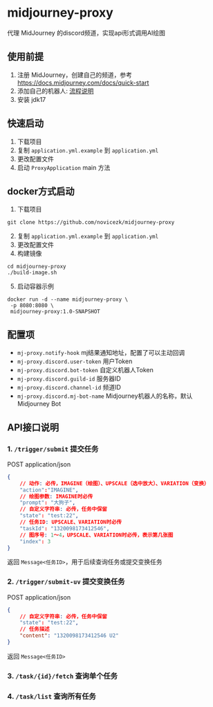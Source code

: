 # midjourney-proxy

代理 MidJourney 的discord频道，实现api形式调用AI绘图

## 使用前提
1. 注册 MidJourney，创建自己的频道，参考 https://docs.midjourney.com/docs/quick-start
2. 添加自己的机器人: [流程说明](./docs/discord-bot.md)
3. 安装 jdk17

## 快速启动
1. 下载项目
2. 复制 `application.yml.example` 到 `application.yml`
3. 更改配置文件
4. 启动 `ProxyApplication` main 方法

## docker方式启动

1. 下载项目
```shell
git clone https://github.com/novicezk/midjourney-proxy
```
2. 复制 `application.yml.example` 到 `application.yml`
3. 更改配置文件
4. 构建镜像
```shell
cd midjourney-proxy
./build-image.sh
```
5. 启动容器示例
```shell
docker run -d --name midjourney-proxy \
 -p 8080:8080 \
 midjourney-proxy:1.0-SNAPSHOT
```

## 配置项
- `mj-proxy.notify-hook` mj结果通知地址，配置了可以主动回调
- `mj-proxy.discord.user-token` 用户Token
- `mj-proxy.discord.bot-token` 自定义机器人Token
- `mj-proxy.discord.guild-id` 服务器ID
- `mj-proxy.discord.channel-id` 频道ID
- `mj-proxy.discord.mj-bot-name` Midjourney机器人的名称，默认 Midjourney Bot

## API接口说明

### 1. `/trigger/submit` 提交任务
POST  application/json
```json
{
    // 动作: 必传，IMAGINE（绘图）、UPSCALE（选中放大）、VARIATION（变换）
    "action":"IMAGINE",
    // 绘图参数: IMAGINE时必传
    "prompt": "大狗子",
    // 自定义字符串: 必传，任务中保留
    "state": "test:22",
    // 任务ID: UPSCALE、VARIATION时必传
    "taskId": "1320098173412546",
    // 图序号: 1～4，UPSCALE、VARIATION时必传，表示第几张图
    "index": 3
}
```
返回 `Message<任务ID>`，用于后续查询任务或提交变换任务

### 2. `/trigger/submit-uv` 提交变换任务
POST  application/json
```json
{
    // 自定义字符串: 必传，任务中保留
    "state": "test:22",
    // 任务描述
    "content": "1320098173412546 U2"
}
```
返回 `Message<任务ID>`

### 3. `/task/{id}/fetch` 查询单个任务

### 4. `/task/list` 查询所有任务
